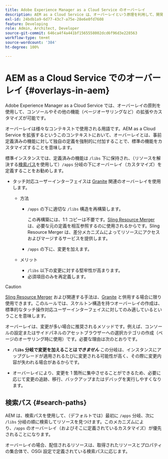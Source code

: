 ```yaml
---
title: Adobe Experience Manager as a Cloud Service のオーバーレイ
description: AEM as a Cloud Service は、オーバーレイという原理を利用して、開発者がコンソールおよびその他の機能を拡張し、カスタマイズできるようにします
exl-id: 24bdb1a9-6d77-43c7-a75e-28e6e0fd7608
feature: Developing
role: Admin, Architect, Developer
source-git-commit: 646ca4f4a441bf1565558002dcd6f96d3e228563
workflow-type: tm+mt
source-wordcount: '384'
ht-degree: 100%

---
```


# AEM as a Cloud Service でのオーバーレイ {#overlays-in-aem}

Adobe Experience Manager as a Cloud Service では、オーバーレイの原則を使用して、コンソールやその他の機能（ページオーサリングなど）の拡張やカスタマイズが可能です。

オーバーレイは様々なコンテキストで使用される用語です。AEM as a Cloud Service を拡張するというこのコンテキストにおいて、オーバーレイとは、事前定義済みの機能に対して独自の定義を強制的に付加することで、標準の機能をカスタマイズすることを意味します。

標準インスタンスでは、定義済みの機能は `/libs` 下に保持され、（リソースを解決する[検索パス](#search-paths)を使用して）`/apps` 分岐の下にオーバーレイ（カスタマイズ）を定義することをお勧めします。

* タッチ対応ユーザーインターフェイスは [Granite](https://developer.adobe.com/experience-manager/reference-materials/6-5/granite-ui/api/jcr_root/libs/granite/ui/index.html) 関連のオーバーレイを使用します。

   * 方法

      * `/apps` の下に適切な `/libs` 構造を再構築します。

        この再構築には、1:1 コピーは不要です。[Sling Resource Merger](/help/implementing/developing/introduction/sling-resource-merger.md) は、必要な元の定義を相互参照するのに使用されるからです。Sling Resource Merger は、差分メカニズムによってリソースにアクセスおよびマージするサービスを提供します。

      * `/apps` の下に、変更を加えます。

   * メリット

      * `/libs` 以下の変更に対する堅牢性が高まります。
      * 必須項目のみを再定義します。

>[!CAUTION]
>
>[Sling Resource Merger](/help/implementing/developing/introduction/sling-resource-merger.md) および関連する手法は、[Granite](https://developer.adobe.com/experience-manager/reference-materials/6-5/granite-ui/api/jcr_root/libs/granite/ui/index.html) と併用する場合に限り使用できます。このルールでは、スケルトン構造を持つオーバーレイの作成は、標準的なタッチ操作対応ユーザーインターフェイスに対してのみ適しているということを意味します。

オーバーレイは、変更が多い場合に推奨されるメソッドです。例えば、コンソールの設定またはサイドパネルのアセットブラウザーへの選択カテゴリの作成（ページのオーサリング時に使用）です。必要な理由は次のとおりです。

* **`/libs` 分岐で変更を加えることは&#x200B;*できません***
この分岐は、インスタンスにアップグレードが適用されるたびに変更される可能性が高く、その際に変更内容が失われる場合があるからです。

* オーバーレイにより、変更を 1 箇所に集中させることができるため、必要に応じて変更の追跡、移行、バックアップまたはデバッグを実行しやすくなります。

## 検索パス {#search-paths}

AEM は、検索パスを使用して、（デフォルトでは）最初に `/apps` 分岐、次に `/libs` 分岐の順に検索してリソースを見つけます。このメカニズムにより、`/apps` のオーバーレイ（およびそこに定義されているカスタマイズ）が優先されることになります。

オーバーレイの場合、配信されるリソースは、取得されたリソースとプロパティの集合体で、OSGi 設定で定義されている検索パスに応じます。
